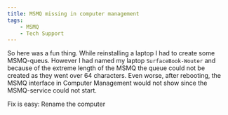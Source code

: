 ```yaml
---
title: MSMQ missing in computer management 
tags:
    - MSMQ
    - Tech Support
---
```


So here was a fun thing. While reinstalling a laptop I had to create some MSMQ-queus.
However I had named my laptop `SurfaceBook-Wouter` and because of the extreme length of the MSMQ the queue could not be created as they went over 64 characters.
Even worse, after rebooting, the MSMQ interface in Computer Management would not show since the MSMQ-service could not start.

Fix is easy: Rename the computer 